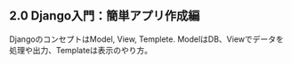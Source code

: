 ## 2.0 Django入門：簡単アプリ作成編

DjangoのコンセプトはModel, View, Templete. ModelはDB、Viewでデータを処理や出力、Templateは表示のやり方。